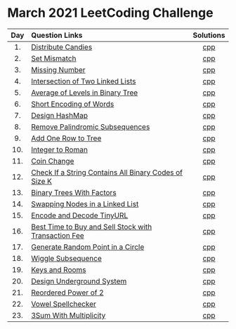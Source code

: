 # March 2021 LeetCoding Challenge

| Day | Question Links                                                                                                                                                             |                                          Solutions                                           |
| :-: | :------------------------------------------------------------------------------------------------------------------------------------------------------------------------- | :------------------------------------------------------------------------------------------: |
| 1.  | [Distribute Candies](https://leetcode.com/explore/challenge/card/march-leetcoding-challenge-2021/588/week-1-march-1st-march-7th/3657/)                                     |                           [cpp](./01.%20Distribute%20Candies.cpp)                            |
| 2.  | [Set Mismatch](https://leetcode.com/explore/challenge/card/march-leetcoding-challenge-2021/588/week-1-march-1st-march-7th/3658/)                                           |                              [cpp](./02.%20Set%20Mismatch.cpp)                               |
| 3.  | [Missing Number](https://leetcode.com/explore/challenge/card/march-leetcoding-challenge-2021/588/week-1-march-1st-march-7th/3659/)                                         |                             [cpp](./03.%20Missing%20Number.cpp)                              |
| 4.  | [Intersection of Two Linked Lists](https://leetcode.com/explore/challenge/card/march-leetcoding-challenge-2021/588/week-1-march-1st-march-7th/3660/)                       |                 [cpp](./04.%20Intersection%20of%20Two%20Linked%20Lists.cpp)                  |
| 5.  | [Average of Levels in Binary Tree](https://leetcode.com/explore/challenge/card/march-leetcoding-challenge-2021/588/week-1-march-1st-march-7th/3661/)                       |                [cpp](./05.%20Average%20of%20Levels%20in%20Binary%20Tree.cpp)                 |
| 6.  | [Short Encoding of Words](https://leetcode.com/explore/challenge/card/march-leetcoding-challenge-2021/588/week-1-march-1st-march-7th/3662/)                                |                       [cpp](./06.%20Short%20Encoding%20of%20Words.cpp)                       |
| 7.  | [Design HashMap](https://leetcode.com/explore/challenge/card/march-leetcoding-challenge-2021/588/week-1-march-1st-march-7th/3663/)                                         |                             [cpp](./07.%20Design%20HashMap.cpp)                              |
| 8.  | [Remove Palindromic Subsequences](https://leetcode.com/explore/challenge/card/march-leetcoding-challenge-2021/589/week-2-march-8th-march-14th/3665/)                       |                    [cpp](./08.%20Remove%20Palindromic%20Subsequences.cpp)                    |
| 9.  | [Add One Row to Tree](https://leetcode.com/explore/challenge/card/march-leetcoding-challenge-2021/589/week-2-march-8th-march-14th/3666/)                                   |                        [cpp](./09.%20Add%20One%20Row%20to%20Tree.cpp)                        |
| 10. | [Integer to Roman](https://leetcode.com/explore/challenge/card/march-leetcoding-challenge-2021/589/week-2-march-8th-march-14th/3667/)                                      |                           [cpp](./10.%20Integer%20to%20Roman.cpp)                            |
| 11. | [Coin Change](https://leetcode.com/explore/challenge/card/march-leetcoding-challenge-2021/589/week-2-march-8th-march-14th/3668/)                                           |                               [cpp](./11.%20Coin%20Change.cpp)                               |
| 12. | [Check If a String Contains All Binary Codes of Size K](https://leetcode.com/explore/challenge/card/march-leetcoding-challenge-2021/589/week-2-march-8th-march-14th/3669/) | [cpp](./12.%20Check%20If%20a%20String%20Contains%20All%20Binary%20Codes%20of%20Size%20K.cpp) |
| 13. | [Binary Trees With Factors](https://leetcode.com/explore/challenge/card/march-leetcoding-challenge-2021/589/week-2-march-8th-march-14th/3670/)                             |                      [cpp](./13.%20Binary%20Trees%20With%20Factors.cpp)                      |
| 14. | [Swapping Nodes in a Linked List](https://leetcode.com/explore/challenge/card/march-leetcoding-challenge-2021/589/week-2-march-8th-march-14th/3671/)                       |                 [cpp](./14.%20Swapping%20Nodes%20in%20a%20Linked%20List.cpp)                 |
| 15. | [Encode and Decode TinyURL](https://leetcode.com/explore/challenge/card/march-leetcoding-challenge-2021/590/week-3-march-15th-march-21st/3673/)                            |                      [cpp](./15.%20Encode%20and%20Decode%20TinyURL.cpp)                      |
| 16. | [Best Time to Buy and Sell Stock with Transaction Fee](https://leetcode.com/explore/challenge/card/march-leetcoding-challenge-2021/590/week-3-march-15th-march-21st/3674/) |  [cpp](./16.%20Best%20Time%20to%20Buy%20and%20Sell%20Stock%20with%20Transaction%20Fee.cpp)   |
| 17. | [Generate Random Point in a Circle](https://leetcode.com/explore/challenge/card/march-leetcoding-challenge-2021/590/week-3-march-15th-march-21st/3675/)                    |                [cpp](./17.%20Generate%20Random%20Point%20in%20a%20Circle.cpp)                |
| 18. | [Wiggle Subsequence](https://leetcode.com/explore/challenge/card/march-leetcoding-challenge-2021/590/week-3-march-15th-march-21st/3676/)                                   |                           [cpp](./18.%20Wiggle%20Subsequence.cpp)                            |
| 19. | [Keys and Rooms](https://leetcode.com/explore/challenge/card/march-leetcoding-challenge-2021/590/week-3-march-15th-march-21st/3677/)                                       |                            [cpp](./19.%20Keys%20and%20Rooms.cpp)                             |
| 20. | [Design Underground System](https://leetcode.com/explore/challenge/card/march-leetcoding-challenge-2021/590/week-3-march-15th-march-21st/3678/)                            |                       [cpp](./20.%20Design%20Underground%20System.cpp)                       |
| 21. | [Reordered Power of 2](https://leetcode.com/explore/challenge/card/march-leetcoding-challenge-2021/590/week-3-march-15th-march-21st/3679/)                                 |                        [cpp](./21.%20Reordered%20Power%20of%202.cpp)                         |
| 22. | [Vowel Spellchecker](https://leetcode.com/explore/challenge/card/march-leetcoding-challenge-2021/591/week-4-march-22nd-march-28th/3681/)                                   |                           [cpp](./22.%20Vowel%20Spellchecker.cpp)                            |
| 23. | [3Sum With Multiplicity](https://leetcode.com/explore/challenge/card/march-leetcoding-challenge-2021/591/week-4-march-22nd-march-28th/3682/)                                   |                           [cpp](./23.%203Sum%20With%20Multiplicity.cpp)                            |
